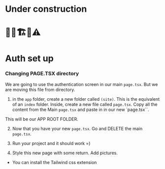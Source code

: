 # Under construction

# 👷‍♂️🏗️🚧⚠️

# Auth set up

### Changing PAGE.TSX directory

We are going to use the authentication screen in our main `page.tsx`. But we are moving this file from directory.

1. in the `app` folder, create a new folder called `(site)`. This is the equivalent of an `index` folder. Inside, create a new file called `page.tsx`. Copy all the content from the Main `page.tsx` and paste in in our new `page.tsx``.

This will be our APP ROOT FOLDER.

2. Now that you have your new `page.tsx`. Go and DELETE the main `page.tsx`.

3. Run your project and it should work =)

4. Style this new page with some return. Add pictures.

-   You can install the Tailwind css extension
